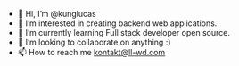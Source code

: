 - 👋 Hi, I’m @kunglucas
- 👀 I’m interested in creating backend web applications.
- 🌱 I’m currently learning Full stack developer open source.
- 💞️ I’m looking to collaborate on anything :)
- 📫 How to reach me kontakt@ll-wd.com

<!---
kunglucas/kunglucas is a ✨ special ✨ repository because its `README.md` (this file) appears on your GitHub profile.
You can click the Preview link to take a look at your changes.
--->
